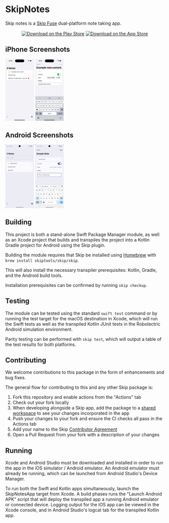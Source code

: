 # SkipNotes

Skip notes is a [Skip Fuse](https://skip.tools) dual-platform note taking app.

<div align="center">
  <a href="https://play.google.com/store/apps/details?id=org.appfair.app.SkipNotes" style="display: inline-block;"><img src="https://upload.wikimedia.org/wikipedia/commons/thumb/7/78/Google_Play_Store_badge_EN.svg/2560px-Google_Play_Store_badge_EN.svg.png" alt="Download on the Play Store" style="height: 60px; vertical-align: middle; object-fit: contain;" /></a>
  <a href="https://apps.apple.com/us/app/skip-notes/id6740916318" style="display: inline-block;"><img src="https://toolbox.marketingtools.apple.com/api/v2/badges/download-on-the-app-store/black/en-us" alt="Download on the App Store" style="height: 60px; vertical-align: middle; object-fit: contain;" /></a>
</div>

## iPhone Screenshots

<img src="Darwin/fastlane/screenshots/en-US/1_en-US.png" style="width: 18%" /> <img src="Darwin/fastlane/screenshots/en-US/2_en-US.png" style="width: 18%" />


## Android Screenshots

<img src="Android/fastlane/metadata/android/en-US/images/phoneScreenshots/1_en-US.png" style="width: 18%" /> <img src="Android/fastlane/metadata/android/en-US/images/phoneScreenshots/2_en-US.png" style="width: 18%" />

## Building

This project is both a stand-alone Swift Package Manager module,
as well as an Xcode project that builds and transpiles the project
into a Kotlin Gradle project for Android using the Skip plugin.

Building the module requires that Skip be installed using
[Homebrew](https://brew.sh) with `brew install skiptools/skip/skip`.

This will also install the necessary transpiler prerequisites:
Kotlin, Gradle, and the Android build tools.

Installation prerequisites can be confirmed by running `skip checkup`.

## Testing

The module can be tested using the standard `swift test` command
or by running the test target for the macOS destination in Xcode,
which will run the Swift tests as well as the transpiled
Kotlin JUnit tests in the Robolectric Android simulation environment.

Parity testing can be performed with `skip test`,
which will output a table of the test results for both platforms.

## Contributing

We welcome contributions to this package in the form of enhancements and bug fixes.

The general flow for contributing to this and any other Skip package is:

1. Fork this repository and enable actions from the "Actions" tab
2. Check out your fork locally
3. When developing alongside a Skip app, add the package to a [shared workspace](https://skip.tools/docs/contributing) to see your changes incorporated in the app
4. Push your changes to your fork and ensure the CI checks all pass in the Actions tab
5. Add your name to the Skip [Contributor Agreement](https://github.com/skiptools/clabot-config)
6. Open a Pull Request from your fork with a description of your changes

## Running

Xcode and Android Studio must be downloaded and installed in order to
run the app in the iOS simulator / Android emulator.
An Android emulator must already be running, which can be launched from 
Android Studio's Device Manager.

To run both the Swift and Kotlin apps simultaneously, 
launch the SkipNotesApp target from Xcode.
A build phases runs the "Launch Android APK" script that
will deploy the transpiled app a running Android emulator or connected device.
Logging output for the iOS app can be viewed in the Xcode console, and in
Android Studio's logcat tab for the transpiled Kotlin app.
